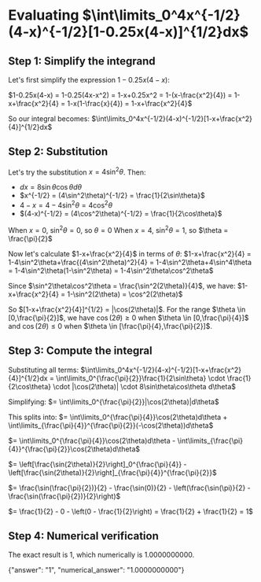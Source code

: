 # Evaluating $\int\limits_0^4x^{-1/2}(4-x)^{-1/2}[1-0.25x(4-x)]^{1/2}dx$

## Step 1: Simplify the integrand
Let's first simplify the expression $1-0.25x(4-x)$:

$1-0.25x(4-x) = 1-0.25(4x-x^2) = 1-x+0.25x^2 = 1-(x-\frac{x^2}{4}) = 1-x+\frac{x^2}{4} = 1-x(1-\frac{x}{4}) = 1-x+\frac{x^2}{4}$

So our integral becomes:
$\int\limits_0^4x^{-1/2}(4-x)^{-1/2}[1-x+\frac{x^2}{4}]^{1/2}dx$

## Step 2: Substitution
Let's try the substitution $x = 4\sin^2\theta$. Then:
- $dx = 8\sin\theta\cos\theta d\theta$
- $x^{-1/2} = (4\sin^2\theta)^{-1/2} = \frac{1}{2\sin\theta}$
- $4-x = 4-4\sin^2\theta = 4\cos^2\theta$
- $(4-x)^{-1/2} = (4\cos^2\theta)^{-1/2} = \frac{1}{2\cos\theta}$

When $x = 0$, $\sin^2\theta = 0$, so $\theta = 0$
When $x = 4$, $\sin^2\theta = 1$, so $\theta = \frac{\pi}{2}$

Now let's calculate $1-x+\frac{x^2}{4}$ in terms of $\theta$:
$1-x+\frac{x^2}{4} = 1-4\sin^2\theta+\frac{(4\sin^2\theta)^2}{4} = 1-4\sin^2\theta+4\sin^4\theta = 1-4\sin^2\theta(1-\sin^2\theta) = 1-4\sin^2\theta\cos^2\theta$

Since $\sin^2\theta\cos^2\theta = \frac{\sin^2(2\theta)}{4}$, we have:
$1-x+\frac{x^2}{4} = 1-\sin^2(2\theta) = \cos^2(2\theta)$

So $[1-x+\frac{x^2}{4}]^{1/2} = |\cos(2\theta)|$. For the range $\theta \in [0,\frac{\pi}{2}]$, we have $\cos(2\theta) \geq 0$ when $\theta \in [0,\frac{\pi}{4}]$ and $\cos(2\theta) \leq 0$ when $\theta \in [\frac{\pi}{4},\frac{\pi}{2}]$.

## Step 3: Compute the integral
Substituting all terms:
$\int\limits_0^4x^{-1/2}(4-x)^{-1/2}[1-x+\frac{x^2}{4}]^{1/2}dx = \int\limits_0^{\frac{\pi}{2}}\frac{1}{2\sin\theta} \cdot \frac{1}{2\cos\theta} \cdot |\cos(2\theta)| \cdot 8\sin\theta\cos\theta d\theta$

Simplifying: 
$= \int\limits_0^{\frac{\pi}{2}}|\cos(2\theta)|d\theta$

This splits into:
$= \int\limits_0^{\frac{\pi}{4}}\cos(2\theta)d\theta + \int\limits_{\frac{\pi}{4}}^{\frac{\pi}{2}}(-\cos(2\theta))d\theta$

$= \int\limits_0^{\frac{\pi}{4}}\cos(2\theta)d\theta - \int\limits_{\frac{\pi}{4}}^{\frac{\pi}{2}}\cos(2\theta)d\theta$

$= \left[\frac{\sin(2\theta)}{2}\right]_0^{\frac{\pi}{4}} - \left[\frac{\sin(2\theta)}{2}\right]_{\frac{\pi}{4}}^{\frac{\pi}{2}}$

$= \frac{\sin(\frac{\pi}{2})}{2} - \frac{\sin(0)}{2} - \left(\frac{\sin(\pi)}{2} - \frac{\sin(\frac{\pi}{2})}{2}\right)$

$= \frac{1}{2} - 0 - \left(0 - \frac{1}{2}\right) = \frac{1}{2} + \frac{1}{2} = 1$

## Step 4: Numerical verification
The exact result is 1, which numerically is 1.0000000000.

{"answer": "1", "numerical_answer": "1.0000000000"}